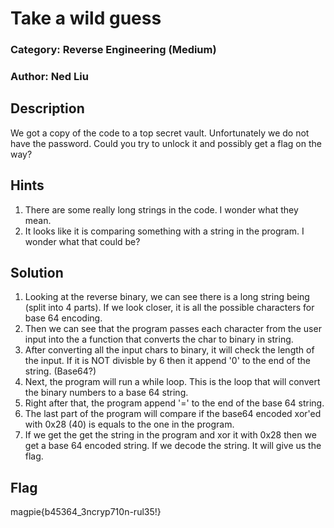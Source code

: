 # Take a wild guess
### Category: Reverse Engineering (Medium)
### Author: Ned Liu

## Description
We got a copy of the code to a top secret vault. Unfortunately we do not have the password. Could you try to unlock it and possibly get a flag on the way?

## Hints
1. There are some really long strings in the code. I wonder what they mean.
2. It looks like it is comparing something with a string in the program. I wonder what that could be?

## Solution
1. Looking at the reverse binary, we can see there is a long string being (split into 4 parts). If we look closer, it is all the possible characters for base 64 encoding.
2. Then we can see that the program passes each character from the user input into the a function that converts the char to binary in string.
3. After converting all the input chars to binary, it will check the length of the input. If it is NOT divisble by 6 then it append '0' to the end of the string. (Base64?)
4. Next, the program will run a while loop. This is the loop that will convert the binary numbers to a base 64 string.
5. Right after that, the program append '=' to the end of the base 64 string. 
6. The last part of the program will compare if the base64 encoded xor'ed with 0x28 (40) is equals to the one in the program.
7. If we get the get the string in the program and xor it with 0x28 then we get a base 64 encoded string. If we decode the string. It will give us the flag.


## Flag

magpie{b45364_3ncryp710n-rul35!}